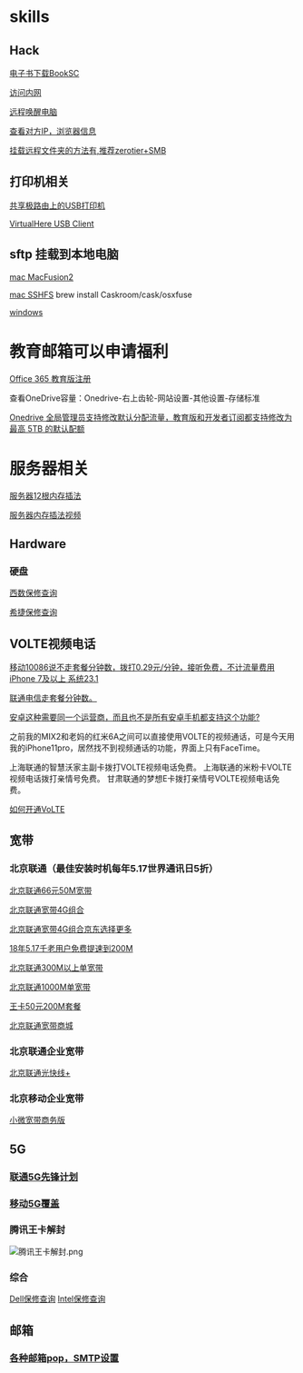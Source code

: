 # skills

## Hack

[电子书下载BookSC](https://booksc.xyz/)

[访问内网](https://beyondthe.top/frp)

[远程唤醒电脑](https://beyondthe.top/WOL)

[查看对方IP，浏览器信息](https://www.maitube.com/7/1.php)

[挂载远程文件夹的方法有,推荐zerotier+SMB](https://www.cnblogs.com/focus-g/p/11367181.html)

## 打印机相关
[共享极路由上的USB打印机](https://stray.love/hiwifi/ji-lu-you-virualhere-jiao-cheng)

[VirtualHere USB Client](http://www.virtualhere.com/usb_client_software)

## sftp 挂载到本地电脑
[mac MacFusion2](http://macfusionapp.org/)

[mac SSHFS](https://linuxize.com/post/how-to-use-sshfs-to-mount-remote-directories-over-ssh/)
brew install Caskroom/cask/osxfuse

[windows](https://beyondthe.top/soft/SFTPDriveV2.exe)

# 教育邮箱可以申请福利
[Office 365 教育版注册](https://www.microsoft.com/zh-cn/education/products/office/default.aspx)

查看OneDrive容量：Onedrive-右上齿轮-网站设置-其他设置-存储标准

[Onedrive 全局管理员支持修改默认分配流量，教育版和开发者订阅都支持修改为最高 5TB 的默认配额](https://admin.onedrive.com/?v=StorageSettings)


# 服务器相关

[服务器12根内存插法](https://beyondthe.top/img/12_slots.png)

[服务器内存插法视频](https://beyondthe.top/video/memory_load_order_configuration.mp4)





## Hardware

### 硬盘
[西数保修查询](https://support.wdc.com/warranty/warrantystatus.aspx?lang=cn)

[希捷保修查询](https://www.seagate.com/cn/zh/support/warranty-and-replacements/)

## VOLTE视频电话

[移动10086说不走套餐分钟数，拨打0.29元/分钟，接听免费，不计流量费用 iPhone 7及以上 系统23.1](http://www.10086.cn/volte/volte_phone/)

[联通电信走套餐分钟数。](https://iservice.10010.com/e4/transact/volte/volte.html)

[安卓这种需要同一个运营商，而且也不是所有安卓手机都支持这个功能?](https://www.feng.com/post/12852884)

之前我的MIX2和老妈的红米6A之间可以直接使用VOLTE的视频通话，可是今天用我的iPhone11pro，居然找不到视频通话的功能，界面上只有FaceTime。

上海联通的智慧沃家主副卡拨打VOLTE视频电话免费。
上海联通的米粉卡VOLTE视频电话拨打亲情号免费。
甘肃联通的梦想E卡拨打亲情号VOLTE视频电话免费。

[如何开通VoLTE](https://iservice.10010.com/e4/transact/volte/pinpaimiaoshu.html)

## 宽带

### 北京联通（最佳安装时机每年5.17世界通讯日5折）

[北京联通66元50M宽带](https://openapp.10010.com/bj/single/to_singleBill.action?channel=BDWZX1025)

[北京联通宽带4G组合](https://www.wokuan.cn/index.php?s=/NewInstall/indexqjf)

[北京联通宽带4G组合京东选择更多](https://item.jd.com/40157064801.html)

[18年5.17千老用户免费提速到200M](https://openapp.10010.com/bj/kdxf/Kdxf_toKdxf.action)

[北京联通300M以上单宽带](https://m.10010.com/queen/new-broadband-web/new-broadband-web.html?activeId=8818100954349604)

[北京联通1000M单宽带](https://m.10010.com/queen/new-broadband-web/new-broadband-web.html?activeId=5619061974541252)

[王卡50元200M套餐](https://openapp.10010.com/bj/king/app/header.jsp)

[北京联通宽带商城](https://www.wokuan.cn/)

### 北京联通企业宽带

[北京联通光快线+](http://openapp.10010.com/bj/lightfast/to_lightfastline.action)

### 北京移动企业宽带
[小微宽带商务版](http://group.bj.chinamobile.com/index/solutionnew/standardproduct/hlwkd/)


## 5G
### [联通5G先锋计划](http://5g.woego.cn/woego/html/5G_web/index_xianfeng.html)

### [移动5G覆盖](https://app.10086.cn/leadeon-cmcc-static/v2.0/pages/service/hallMap/location_list.html?WT.ac_id=1908_5GDT_PCMH6)

### 腾讯王卡解封
![腾讯王卡解封.png](http://beyondthe.top/img/腾讯王卡解封.png)


### 综合
[Dell保修查询](https://www.dell.com/support/home/cn/zh/cnbsd1/products/?app=warranty)
[Intel保修查询](https://supporttickets.intel.com/warrantyinfo?lang=zh-CN)


## 邮箱
### [各种邮箱pop，SMTP设置](https://cloud.tencent.com/developer/article/1137134)
